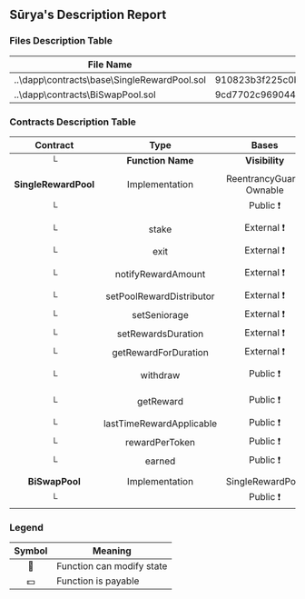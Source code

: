 ## Sūrya's Description Report

### Files Description Table


|  File Name  |  SHA-1 Hash  |
|-------------|--------------|
| ..\dapp\contracts\base\SingleRewardPool.sol | 910823b3f225c0bc1f70bdbf603a36b47ba8275e |
| ..\dapp\contracts\BiSwapPool.sol | 9cd7702c96904412d61876dc7b34691ab620766b |


### Contracts Description Table


|  Contract  |         Type        |       Bases      |                  |                 |
|:----------:|:-------------------:|:----------------:|:----------------:|:---------------:|
|     └      |  **Function Name**  |  **Visibility**  |  **Mutability**  |  **Modifiers**  |
||||||
| **SingleRewardPool** | Implementation | ReentrancyGuard, Ownable |||
| └ | <Constructor> | Public ❗️ | 🛑  |NO❗️ |
| └ | stake | External ❗️ | 🛑  | nonReentrant updateReward |
| └ | exit | External ❗️ | 🛑  |NO❗️ |
| └ | notifyRewardAmount | External ❗️ | 🛑  | onlyPoolRewardDistributor updateReward |
| └ | setPoolRewardDistributor | External ❗️ | 🛑  | onlyOwner |
| └ | setSeniorage | External ❗️ | 🛑  | onlyOwner |
| └ | setRewardsDuration | External ❗️ | 🛑  | onlyOwner |
| └ | getRewardForDuration | External ❗️ |   |NO❗️ |
| └ | withdraw | Public ❗️ | 🛑  | nonReentrant updateReward |
| └ | getReward | Public ❗️ | 🛑  | nonReentrant updateReward |
| └ | lastTimeRewardApplicable | Public ❗️ |   |NO❗️ |
| └ | rewardPerToken | Public ❗️ |   |NO❗️ |
| └ | earned | Public ❗️ |   |NO❗️ |
||||||
| **BiSwapPool** | Implementation | SingleRewardPool |||
| └ | <Constructor> | Public ❗️ | 🛑  | SingleRewardPool |


### Legend

|  Symbol  |  Meaning  |
|:--------:|-----------|
|    🛑    | Function can modify state |
|    💵    | Function is payable |
